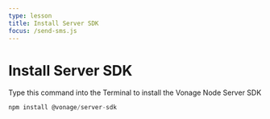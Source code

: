 ```yaml
---
type: lesson
title: Install Server SDK
focus: /send-sms.js
---
```


# Install Server SDK

Type this command into the Terminal to install the Vonage Node Server SDK

```js
npm install @vonage/server-sdk
```